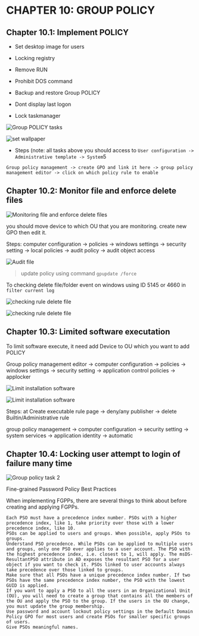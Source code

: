# CHAPTER 10: GROUP POLICY

## Chapter 10.1: Implement POLICY

- Set desktop image for users

- Locking registry

- Remove RUN 

- Prohibit DOS command

- Backup and restore Group POLICY

- Dont display last logon

- Lock taskmanager

![Group POLICY tasks](https://github.com/hassj/MCSA/blob/main/image/10-Group-policy-tasks-2.JPG)

![set wallpaper](https://github.com/hassj/MCSA/blob/main/image/10-set-wallpaper.JPG)

- Steps (note: all tasks above you should access to ``User configuration -> Administrative template -> System``5

`Group policy management -> create GPO and link it here -> group policy management editor -> click on which policy rule to enable`

## Chapter 10.2: Monitor file and enforce delete files

![Monitoring file and enforce delete files](https://github.com/hassj/MCSA/blob/main/image/10-Monitoring-file-enforce-delete-file.JPG)

you should move device to which OU that you are monitoring. create new GPO then edit it.

Steps: computer configuration -> policies -> windows settings -> security setting -> local policies -> audit policy -> audit object access 

![Audit file](https://github.com/hassj/MCSA/blob/main/image/10-Audit-file.JPG)

> update policy using command `gpupdate /force `

To checking delete file/folder event on windows using ID 5145 or 4660 in ``filter current log``

![checking rule delete file](https://github.com/hassj/MCSA/blob/main/image/10-Monitoring-file-enforce-delete-file-2.JPG)

![checking rule delete file](https://github.com/hassj/MCSA/blob/main/image/10-Monitoring-file-enforce-delete-file-3.JPG)

## Chapter 10.3: Limited software executation

To limit software execute, it need add Device to OU which you want to add POLICY

Group policy management editor -> computer configuration -> policies -> windows settings -> security setting -> application control policies -> applocker

![Limit installation software](https://github.com/hassj/MCSA/blob/main/image/10-limit-install-software.JPG)

![Limit installation software](https://github.com/hassj/MCSA/blob/main/image/10-limit-install-software-2.JPG)

Steps: at Create executable rule page -> deny/any publisher -> delete Builtin/Administrative rule

group policy management -> computer configuration -> security setting -> system services -> application identity -> automatic

## Chapter 10.4: Locking user attempt to login of failure many time

![Group policy task 2](https://github.com/hassj/MCSA/blob/main/image/10-Group-policy-task-2.JPG)


Fine-grained Password Policy Best Practices

When implementing FGPPs, there are several things to think about before creating and applying FGPPs.

    Each PSO must have a precedence index number. PSOs with a higher precedence index, like 1, take priority over those with a lower precedence index, like 10.
    PSOs can be applied to users and groups. When possible, apply PSOs to groups.
    Understand PSO precedence. While PSOs can be applied to multiple users and groups, only one PSO ever applies to a user account. The PSO with the highest precedence index, i.e. closest to 1, will apply. The msDS-ResultantPSO attribute in AD exposes the resultant PSO for a user object if you want to check it. PSOs linked to user accounts always take precedence over those linked to groups.
    Make sure that all PSOs have a unique precedence index number. If two PSOs have the same precedence index number, the PSO with the lowest GUID is applied.
    If you want to apply a PSO to all the users in an Organizational Unit (OU), you will need to create a group that contains all the members of the OU and apply the PSO to the group. If the users in the OU change, you must update the group membership.
    Use password and account lockout policy settings in the Default Domain Policy GPO for most users and create PSOs for smaller specific groups of users.
    Give PSOs meaningful names.

